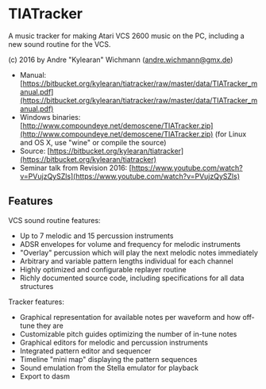 # TIATracker #

A music tracker for making Atari VCS 2600 music on the PC, including a new sound routine for the VCS.

(c) 2016 by Andre "Kylearan" Wichmann (andre.wichmann@gmx.de)

* Manual: [https://bitbucket.org/kylearan/tiatracker/raw/master/data/TIATracker_manual.pdf](https://bitbucket.org/kylearan/tiatracker/raw/master/data/TIATracker_manual.pdf)
* Windows binaries: [http://www.compoundeye.net/demoscene/TIATracker.zip](http://www.compoundeye.net/demoscene/TIATracker.zip) (for Linux and OS X, use "wine" or compile the source)
* Source: [https://bitbucket.org/kylearan/tiatracker](https://bitbucket.org/kylearan/tiatracker)
* Seminar talk from Revision 2016: [https://www.youtube.com/watch?v=PVujzQySZls](https://www.youtube.com/watch?v=PVujzQySZls)

## Features ##

VCS sound routine features:

* Up to 7 melodic and 15 percussion instruments
* ADSR envelopes for volume and frequency for melodic instruments
* "Overlay" percussion which will play the next melodic notes immediately
* Arbitrary and variable pattern lengths individual for each channel
* Highly optimized and configurable replayer routine
* Richly documented source code, including specifications for all data structures

Tracker features:

* Graphical representation for available notes per waveform and how off-tune they are
* Customizable pitch guides optimizing the number of in-tune notes
* Graphical editors for melodic and percussion instruments
* Integrated pattern editor and sequencer
* Timeline "mini map" displaying the pattern sequences
* Sound emulation from the Stella emulator for playback
* Export to dasm